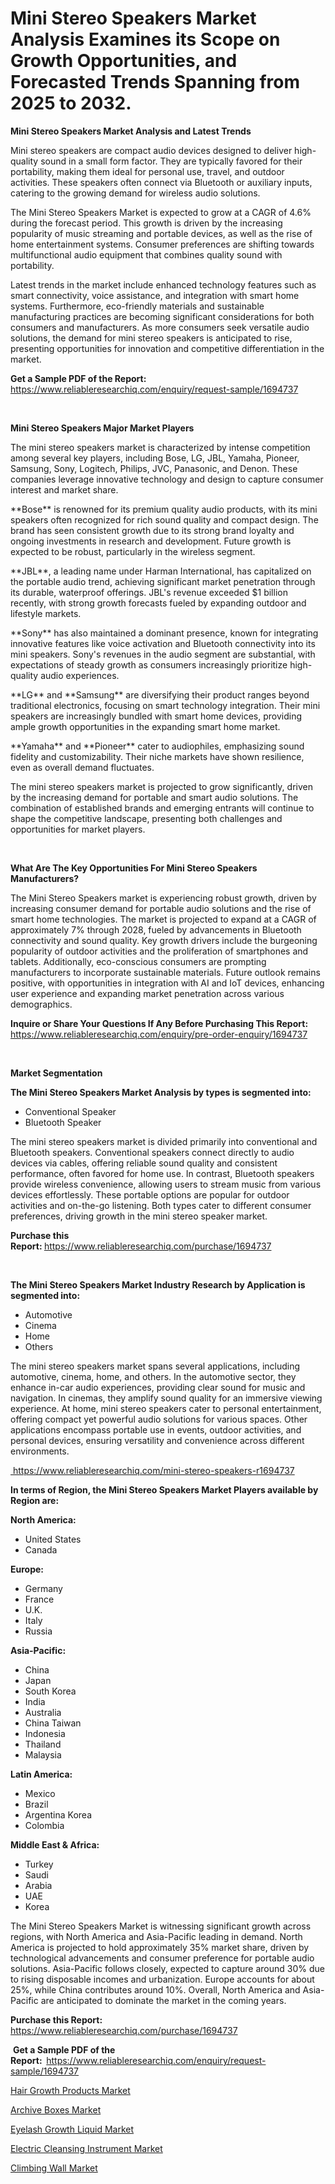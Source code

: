 <p><h1>Mini Stereo Speakers Market Analysis Examines its Scope on Growth Opportunities, and Forecasted Trends Spanning from 2025 to 2032.</h1></p><p><strong>Mini Stereo Speakers Market Analysis and Latest Trends</strong></p>
<p><p>Mini stereo speakers are compact audio devices designed to deliver high-quality sound in a small form factor. They are typically favored for their portability, making them ideal for personal use, travel, and outdoor activities. These speakers often connect via Bluetooth or auxiliary inputs, catering to the growing demand for wireless audio solutions.</p><p>The Mini Stereo Speakers Market is expected to grow at a CAGR of 4.6% during the forecast period. This growth is driven by the increasing popularity of music streaming and portable devices, as well as the rise of home entertainment systems. Consumer preferences are shifting towards multifunctional audio equipment that combines quality sound with portability. </p><p>Latest trends in the market include enhanced technology features such as smart connectivity, voice assistance, and integration with smart home systems. Furthermore, eco-friendly materials and sustainable manufacturing practices are becoming significant considerations for both consumers and manufacturers. As more consumers seek versatile audio solutions, the demand for mini stereo speakers is anticipated to rise, presenting opportunities for innovation and competitive differentiation in the market.</p></p>
<p><strong>Get a Sample PDF of the Report:&nbsp;</strong> <a href="https://www.reliableresearchiq.com/enquiry/request-sample/1694737?utm_campaign=104&utm_medium=2&utm_source=Github&utm_content=ia&utm_term=05042025&utm_id=mini-stereo-speakers">https://www.reliableresearchiq.com/enquiry/request-sample/1694737</a></p>
<p>&nbsp;</p>
<p><strong>Mini Stereo Speakers Major Market Players</strong></p>
<p><p>The mini stereo speakers market is characterized by intense competition among several key players, including Bose, LG, JBL, Yamaha, Pioneer, Samsung, Sony, Logitech, Philips, JVC, Panasonic, and Denon. These companies leverage innovative technology and design to capture consumer interest and market share.</p><p>**Bose** is renowned for its premium quality audio products, with its mini speakers often recognized for rich sound quality and compact design. The brand has seen consistent growth due to its strong brand loyalty and ongoing investments in research and development. Future growth is expected to be robust, particularly in the wireless segment.</p><p>**JBL**, a leading name under Harman International, has capitalized on the portable audio trend, achieving significant market penetration through its durable, waterproof offerings. JBL's revenue exceeded $1 billion recently, with strong growth forecasts fueled by expanding outdoor and lifestyle markets.</p><p>**Sony** has also maintained a dominant presence, known for integrating innovative features like voice activation and Bluetooth connectivity into its mini speakers. Sony's revenues in the audio segment are substantial, with expectations of steady growth as consumers increasingly prioritize high-quality audio experiences.</p><p>**LG** and **Samsung** are diversifying their product ranges beyond traditional electronics, focusing on smart technology integration. Their mini speakers are increasingly bundled with smart home devices, providing ample growth opportunities in the expanding smart home market.</p><p>**Yamaha** and **Pioneer** cater to audiophiles, emphasizing sound fidelity and customizability. Their niche markets have shown resilience, even as overall demand fluctuates.</p><p>The mini stereo speakers market is projected to grow significantly, driven by the increasing demand for portable and smart audio solutions. The combination of established brands and emerging entrants will continue to shape the competitive landscape, presenting both challenges and opportunities for market players.</p></p>
<p>&nbsp;</p>
<p><strong>What Are The Key Opportunities For Mini Stereo Speakers Manufacturers?</strong></p>
<p><p>The Mini Stereo Speakers market is experiencing robust growth, driven by increasing consumer demand for portable audio solutions and the rise of smart home technologies. The market is projected to expand at a CAGR of approximately 7% through 2028, fueled by advancements in Bluetooth connectivity and sound quality. Key growth drivers include the burgeoning popularity of outdoor activities and the proliferation of smartphones and tablets. Additionally, eco-conscious consumers are prompting manufacturers to incorporate sustainable materials. Future outlook remains positive, with opportunities in integration with AI and IoT devices, enhancing user experience and expanding market penetration across various demographics.</p></p>
<p><strong>Inquire or Share Your Questions If Any Before Purchasing This Report:</strong> <a href="https://www.reliableresearchiq.com/enquiry/pre-order-enquiry/1694737?utm_campaign=104&utm_medium=2&utm_source=Github&utm_content=ia&utm_term=05042025&utm_id=mini-stereo-speakers">https://www.reliableresearchiq.com/enquiry/pre-order-enquiry/1694737</a></p>
<p>&nbsp;</p>
<p><strong>Market Segmentation</strong></p>
<p><strong>The Mini Stereo Speakers Market Analysis by types is segmented into:</strong></p>
<p><ul><li>Conventional Speaker</li><li>Bluetooth Speaker</li></ul></p>
<p><p>The mini stereo speakers market is divided primarily into conventional and Bluetooth speakers. Conventional speakers connect directly to audio devices via cables, offering reliable sound quality and consistent performance, often favored for home use. In contrast, Bluetooth speakers provide wireless convenience, allowing users to stream music from various devices effortlessly. These portable options are popular for outdoor activities and on-the-go listening. Both types cater to different consumer preferences, driving growth in the mini stereo speaker market.</p></p>
<p><strong>Purchase this Report:&nbsp;</strong><a href="https://www.reliableresearchiq.com/purchase/1694737?utm_campaign=104&utm_medium=2&utm_source=Github&utm_content=ia&utm_term=05042025&utm_id=mini-stereo-speakers">https://www.reliableresearchiq.com/purchase/1694737</a></p>
<p>&nbsp;</p>
<p><strong>The Mini Stereo Speakers Market Industry Research by Application is segmented into:</strong></p>
<p><ul><li>Automotive</li><li>Cinema</li><li>Home</li><li>Others</li></ul></p>
<p><p>The mini stereo speakers market spans several applications, including automotive, cinema, home, and others. In the automotive sector, they enhance in-car audio experiences, providing clear sound for music and navigation. In cinemas, they amplify sound quality for an immersive viewing experience. At home, mini stereo speakers cater to personal entertainment, offering compact yet powerful audio solutions for various spaces. Other applications encompass portable use in events, outdoor activities, and personal devices, ensuring versatility and convenience across different environments.</p></p>
<p><a href="https://www.reliableresearchiq.com/mini-stereo-speakers-r1694737?utm_campaign=104&utm_medium=2&utm_source=Github&utm_content=ia&utm_term=05042025&utm_id=mini-stereo-speakers">&nbsp;https://www.reliableresearchiq.com/mini-stereo-speakers-r1694737</a></p>
<p><strong>In terms of Region, the Mini Stereo Speakers Market Players available by Region are:</strong></p>
<p>
    <p> <strong> North America: </strong>
        <ul>
            <li>United States</li>
            <li>Canada</li>
        </ul>
        </p> 
    <p> <strong> Europe: </strong>
        <ul>
            <li>Germany</li>
            <li>France</li>
            <li>U.K.</li>
            <li>Italy</li>
            <li>Russia</li>
        </ul>
        </p> 
    <p> <strong> Asia-Pacific: </strong>
        <ul>
            <li>China</li>
            <li>Japan</li>
            <li>South Korea</li>
            <li>India</li>
            <li>Australia</li>
            <li>China Taiwan</li>
            <li>Indonesia</li>
            <li>Thailand</li>
            <li>Malaysia</li>
        </ul>
        </p> 
    <p> <strong> Latin America: </strong>
        <ul>
            <li>Mexico</li>
            <li>Brazil</li>
            <li>Argentina Korea</li>
            <li>Colombia</li>
        </ul>
        </p> 
    <p> <strong> Middle East & Africa: </strong>
        <ul>
            <li>Turkey</li>
            <li>Saudi</li>
            <li>Arabia</li>
            <li>UAE</li>
            <li>Korea</li>
        </ul>
    </p>
    </p>
<p><p>The Mini Stereo Speakers Market is witnessing significant growth across regions, with North America and Asia-Pacific leading in demand. North America is projected to hold approximately 35% market share, driven by technological advancements and consumer preference for portable audio solutions. Asia-Pacific follows closely, expected to capture around 30% due to rising disposable incomes and urbanization. Europe accounts for about 25%, while China contributes around 10%. Overall, North America and Asia-Pacific are anticipated to dominate the market in the coming years.</p></p>
<p><strong>Purchase this Report: </strong><a href="https://www.reliableresearchiq.com/purchase/1694737?utm_campaign=104&utm_medium=2&utm_source=Github&utm_content=ia&utm_term=05042025&utm_id=mini-stereo-speakers">https://www.reliableresearchiq.com/purchase/1694737</a></p>
<p>&nbsp;<strong>Get a Sample PDF of the Report:&nbsp;&nbsp;</strong><a href="https://www.reliableresearchiq.com/enquiry/request-sample/1694737?utm_campaign=104&utm_medium=2&utm_source=Github&utm_content=ia&utm_term=05042025&utm_id=mini-stereo-speakers">https://www.reliableresearchiq.com/enquiry/request-sample/1694737</a></p>
<p><strong></strong></p>
<p><p><a href="https://github.com/evraltandre36/Market-Research-Report-List-1/blob/main/hair-growth-products-market.md?utm_campaign=104&utm_medium=2&utm_source=Github&utm_content=ia&utm_term=05042025&utm_id=mini-stereo-speakers">Hair Growth Products Market</a></p><p><a href="https://github.com/hoppeellia6b/Market-Research-Report-List-1/blob/main/archive-boxes-market.md?utm_campaign=104&utm_medium=2&utm_source=Github&utm_content=ia&utm_term=05042025&utm_id=mini-stereo-speakers">Archive Boxes Market</a></p><p><a href="https://github.com/cavushjla/Market-Research-Report-List-1/blob/main/eyelash-growth-liquid-market.md?utm_campaign=104&utm_medium=2&utm_source=Github&utm_content=ia&utm_term=05042025&utm_id=mini-stereo-speakers">Eyelash Growth Liquid Market</a></p><p><a href="https://github.com/kleyderoomes/Market-Research-Report-List-1/blob/main/electric-cleansing-instrument-market.md?utm_campaign=104&utm_medium=2&utm_source=Github&utm_content=ia&utm_term=05042025&utm_id=mini-stereo-speakers">Electric Cleansing Instrument Market</a></p><p><a href="https://github.com/nedzazollo74/Market-Research-Report-List-1/blob/main/climbing-wall-market.md?utm_campaign=104&utm_medium=2&utm_source=Github&utm_content=ia&utm_term=05042025&utm_id=mini-stereo-speakers">Climbing Wall Market</a></p></p>